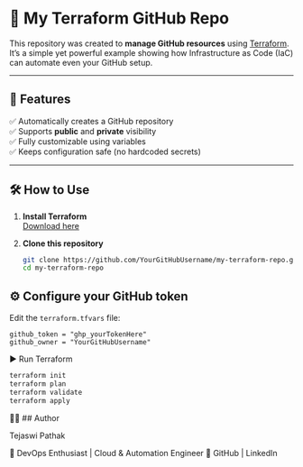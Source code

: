 # 🚀 My Terraform GitHub Repo

This repository was created to **manage GitHub resources** using [Terraform](https://www.terraform.io/).  
It’s a simple yet powerful example showing how Infrastructure as Code (IaC) can automate even your GitHub setup.

---

## 📌 Features
✅ Automatically creates a GitHub repository  
✅ Supports **public** and **private** visibility  
✅ Fully customizable using variables  
✅ Keeps configuration safe (no hardcoded secrets)  

---

## 🛠 How to Use

1. **Install Terraform**  
   [Download here](https://developer.hashicorp.com/terraform/downloads)

2. **Clone this repository**  
   ```bash
   git clone https://github.com/YourGitHubUsername/my-terraform-repo.git
   cd my-terraform-repo
## ⚙️ Configure your GitHub token

Edit the `terraform.tfvars` file:

```hcl
github_token = "ghp_yourTokenHere"
github_owner = "YourGitHubUsername"
```
▶️ Run Terraform

```bash
terraform init
terraform plan
terraform validate
terraform apply
```
👨‍💻 ## Author

Tejaswi Pathak

💼 DevOps Enthusiast | Cloud & Automation Engineer
🔗 GitHub | LinkedIn
